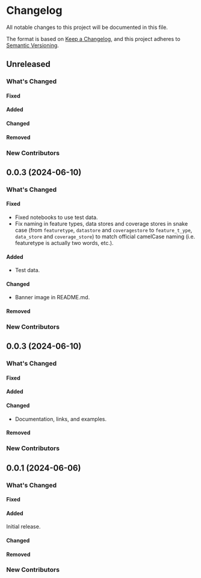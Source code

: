 # Changelog

All notable changes to this project will be documented in this file.

The format is based on [Keep a Changelog](https://keepachangelog.com/en/1.1.0/),
and this project adheres to [Semantic Versioning](https://semver.org/spec/v2.0.0.html).

## Unreleased

### What's Changed

#### Fixed

#### Added

#### Changed

#### Removed

### New Contributors

## 0.0.3 (2024-06-10)

### What's Changed

#### Fixed

- Fixed notebooks to use test data.
- Fix naming in feature types, data stores and coverage stores in snake case (from `featuretype`, `datastore` and `coveragestore` to `feature_t_ype`, `data_store` and `coverage_store`) to match official camelCase naming (i.e. featuretype is actually two words, etc.).

#### Added

- Test data.

#### Changed

- Banner image in README.md.

#### Removed

### New Contributors

## 0.0.3 (2024-06-10)

### What's Changed

#### Fixed

#### Added

#### Changed

- Documentation, links, and examples.

#### Removed

### New Contributors

## 0.0.1 (2024-06-06)

### What's Changed

#### Fixed

#### Added

Initial release.

#### Changed

#### Removed

### New Contributors
